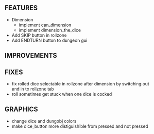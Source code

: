 ## FEATURES
- Dimension
    - implement can_dimension
    - implement dimension_the_dice
- Add SKIP button in rollzone
- Add ENDTURN button to dungeon gui

## IMPROVEMENTS

## FIXES
- fix rolled dice selectable in rollzone after dimension by switching out and in to rollzone tab
- roll sometimes get stuck when one dice is cocked

## GRAPHICS
- change dice and dungobj colors
- make dice_button more distiguishible from pressed and not pressed
